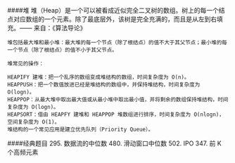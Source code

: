 ####堆
堆（Heap）是一个可以被看成近似完全二叉树的数组。树上的每一个结点对应数组的一个元素。除了最底层外，该树是完全充满的，而且是从左到右填充。—— 来自：《算法导论》
    
    堆包括最大堆和最小堆：最大堆的每一个节点（除了根结点）的值不大于其父节点；最小堆的每一个节点（除了根结点）的值不小于其父节点。
    
    堆常见的操作：
    
    HEAPIFY 建堆：把一个乱序的数组变成堆结构的数组，时间复杂度为 O(n)。
    HEAPPUSH：把一个数值放进已经是堆结构的数组中，并保持堆结构，时间复杂度为 O(logn)。
    HEAPPOP：从最大堆中取出最大值或从最小堆中取出最小值，并将剩余的数组保持堆结构，时间复杂度为 O(logn)。
    HEAPSORT：借由 HEAPFY 建堆和 HEAPPOP 堆数组进行排序，时间复杂度为 O(nlogn)，空间复杂度为 O(1)。
    堆结构的一个常见应用是建立优先队列（Priority Queue）。


####经典题目
295. 数据流的中位数
480. 滑动窗口中位数
502. IPO
347. 前 K 个高频元素